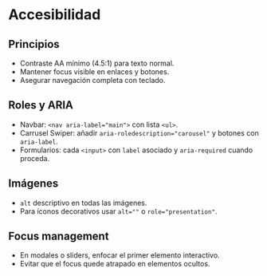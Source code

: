 # Accesibilidad

## Principios
- Contraste AA mínimo (4.5:1) para texto normal.
- Mantener focus visible en enlaces y botones.
- Asegurar navegación completa con teclado.

## Roles y ARIA
- Navbar: `<nav aria-label="main">` con lista `<ul>`.
- Carrusel Swiper: añadir `aria-roledescription="carousel"` y botones con `aria-label`.
- Formularios: cada `<input>` con `label` asociado y `aria-required` cuando proceda.

## Imágenes
- `alt` descriptivo en todas las imágenes.
- Para íconos decorativos usar `alt=""` o `role="presentation"`.

## Focus management
- En modales o sliders, enfocar el primer elemento interactivo.
- Evitar que el focus quede atrapado en elementos ocultos.
